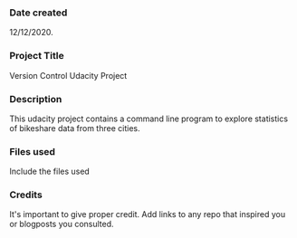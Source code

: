 ### Date created
12/12/2020.

### Project Title
Version Control Udacity Project

### Description
This udacity project contains a command line program to explore statistics of bikeshare data from three cities.

### Files used
Include the files used

### Credits
It's important to give proper credit. Add links to any repo that inspired you or blogposts you consulted.


